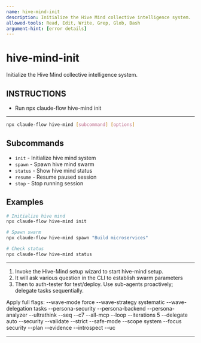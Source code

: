 ```yaml
---
name: hive-mind-init
description: Initialize the Hive Mind collective intelligence system.
allowed-tools: Read, Edit, Write, Grep, Glob, Bash
argument-hint: [error details]
---
```


# hive-mind-init

Initialize the Hive Mind collective intelligence system.

## INSTRUCTIONS

- Run npx claude-flow hive-mind init

---

```bash
npx claude-flow hive-mind [subcommand] [options]
```

## Subcommands

- `init` - Initialize hive mind system
- `spawn` - Spawn hive mind swarm
- `status` - Show hive mind status
- `resume` - Resume paused session
- `stop` - Stop running session

## Examples

```bash
# Initialize hive mind
npx claude-flow hive-mind init

# Spawn swarm
npx claude-flow hive-mind spawn "Build microservices"

# Check status
npx claude-flow hive-mind status
```

---

1. Invoke the Hive-Mind setup wizard to start hive-mind setup.
2. It will ask various question in the CLI to establish swarm parameters
3. Then to auth-tester for test/deploy.
Use sub-agents proactively; delegate tasks sequentially.

Apply full flags: --wave-mode force --wave-strategy systematic --wave-delegation tasks --persona-security --persona-backend --persona-analyzer --ultrathink --seq --c7 --all-mcp --loop --iterations 5 --delegate auto --security --validate --strict --safe-mode --scope system --focus security --plan --evidence --introspect --uc

---
